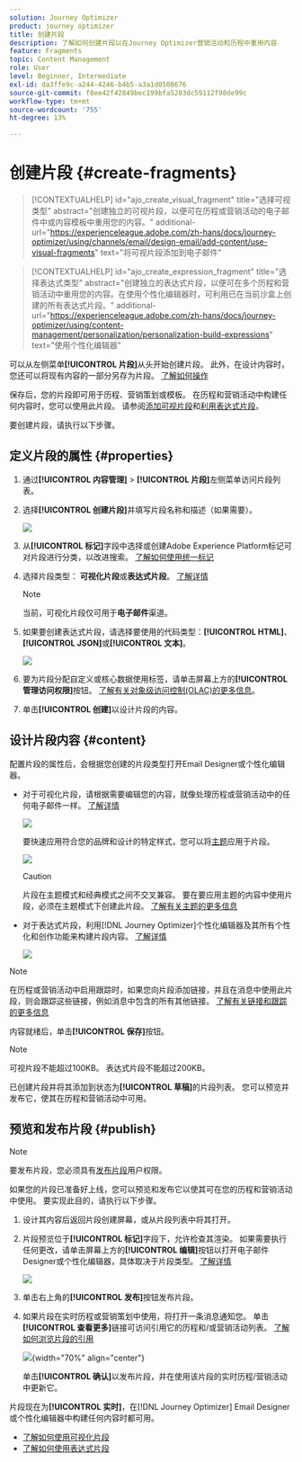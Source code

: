 ```yaml
---
solution: Journey Optimizer
product: journey optimizer
title: 创建片段
description: 了解如何创建片段以在Journey Optimizer营销活动和历程中重用内容
feature: Fragments
topic: Content Management
role: User
level: Beginner, Intermediate
exl-id: da3ffe9c-a244-4246-b4b5-a3a1d0508676
source-git-commit: f8ee42f42849bec199bfa5203dc59112f98de99c
workflow-type: tm+mt
source-wordcount: '755'
ht-degree: 13%

---
```


# 创建片段 {#create-fragments}

>[!CONTEXTUALHELP]
>id="ajo_create_visual_fragment"
>title="选择可视类型"
>abstract="创建独立的可视片段，以便可在历程或营销活动的电子邮件中或内容模板中重用您的内容。"
>additional-url="https://experienceleague.adobe.com/zh-hans/docs/journey-optimizer/using/channels/email/design-email/add-content/use-visual-fragments" text="将可视片段添加到电子邮件"

>[!CONTEXTUALHELP]
>id="ajo_create_expression_fragment"
>title="选择表达式类型"
>abstract="创建独立的表达式片段，以便可在多个历程和营销活动中重用您的内容。在使用个性化编辑器时，可利用已在当前沙盒上创建的所有表达式片段。"
>additional-url="https://experienceleague.adobe.com/zh-hans/docs/journey-optimizer/using/content-management/personalization/personalization-build-expressions" text="使用个性化编辑器"

可以从左侧菜单&#x200B;**[!UICONTROL 片段]**&#x200B;从头开始创建片段。 此外，在设计内容时，您还可以将现有内容的一部分另存为片段。 [了解如何操作](#save-as-fragment)

保存后，您的片段即可用于历程、营销策划或模板。 在历程和营销活动中构建任何内容时，您可以使用此片段。 请参阅[添加可视片段](../email/use-visual-fragments.md)和[利用表达式片段](../personalization/use-expression-fragments.md)。

要创建片段，请执行以下步骤。

## 定义片段的属性 {#properties}

1. 通过&#x200B;**[!UICONTROL 内容管理]** > **[!UICONTROL 片段]**&#x200B;左侧菜单访问片段列表。

1. 选择&#x200B;**[!UICONTROL 创建片段]**&#x200B;并填写片段名称和描述（如果需要）。

   ![](assets/fragment-details.png)

1. 从&#x200B;**[!UICONTROL 标记]**&#x200B;字段中选择或创建Adobe Experience Platform标记可对片段进行分类，以改进搜索。 [了解如何使用统一标记](../start/search-filter-categorize.md#tags)

1. 选择片段类型： **可视化片段**&#x200B;或&#x200B;**表达式片段**。 [了解详情](../content-management/fragments.md#visual-expression)

   >[!NOTE]
   >
   >当前，可视化片段仅可用于&#x200B;**电子邮件**&#x200B;渠道。

1. 如果要创建表达式片段，请选择要使用的代码类型：**[!UICONTROL HTML]**、**[!UICONTROL JSON]**&#x200B;或&#x200B;**[!UICONTROL 文本]**。

   ![](assets/fragment-expression-type.png)

1. 要为片段分配自定义或核心数据使用标签，请单击屏幕上方的&#x200B;**[!UICONTROL 管理访问权限]**&#x200B;按钮。 [了解有关对象级访问控制(OLAC)的更多信息](../administration/object-based-access.md)。

1. 单击&#x200B;**[!UICONTROL 创建]**&#x200B;以设计片段的内容。

## 设计片段内容 {#content}

配置片段的属性后，会根据您创建的片段类型打开Email Designer或个性化编辑器。

* 对于可视化片段，请根据需要编辑您的内容，就像处理历程或营销活动中的任何电子邮件一样。 [了解详情](../email/get-started-email-design.md)

  ![](assets/fragment-designer.png)

  要快速应用符合您的品牌和设计的特定样式，您可以将[主题](../email/apply-email-themes.md)应用于片段。

  ![](assets/fragment-themes.png)

  >[!CAUTION]
  >
  >片段在主题模式和经典模式之间不交叉兼容。 要在要应用主题的内容中使用片段，必须在主题模式下创建此片段。 [了解有关主题的更多信息](../email/apply-email-themes.md)

* 对于表达式片段，利用[!DNL Journey Optimizer]个性化编辑器及其所有个性化和创作功能来构建片段内容。 [了解详情](../personalization/personalization-build-expressions.md)

  ![](assets/fragment-expression-editor.png)

>[!NOTE]
>
>在历程或营销活动中启用跟踪时，如果您向片段添加链接，并且在消息中使用此片段，则会跟踪这些链接，例如消息中包含的所有其他链接。 [了解有关链接和跟踪的更多信息](../email/message-tracking.md)

内容就绪后，单击&#x200B;**[!UICONTROL 保存]**&#x200B;按钮。

>[!NOTE]
>
>可视片段不能超过100KB。 表达式片段不能超过200KB。

已创建片段并将其添加到状态为&#x200B;**[!UICONTROL 草稿]**&#x200B;的片段列表。 您可以预览并发布它，使其在历程和营销活动中可用。

## 预览和发布片段 {#publish}

>[!NOTE]
>
>要发布片段，您必须具有[发布片段](../administration/ootb-product-profiles.md#content-library-manager)用户权限。

如果您的片段已准备好上线，您可以预览和发布它以使其可在您的历程和营销活动中使用。 要实现此目的，请执行以下步骤。

1. 设计其内容后返回片段创建屏幕，或从片段列表中将其打开。

1. 片段预览位于&#x200B;**[!UICONTROL 标记]**&#x200B;字段下，允许检查其渲染。 如果需要执行任何更改，请单击屏幕上方的&#x200B;**[!UICONTROL 编辑]**&#x200B;按钮以打开电子邮件Designer或个性化编辑器，具体取决于片段类型。 [了解详情](manage-fragments.md#edit-fragments)

   ![](assets/fragment-preview.png)

1. 单击右上角的&#x200B;**[!UICONTROL 发布]**&#x200B;按钮发布片段。

1. 如果片段在实时历程或营销策划中使用，将打开一条消息通知您。 单击&#x200B;**[!UICONTROL 查看更多]**&#x200B;链接可访问引用它的历程和/或营销活动列表。 [了解如何浏览片段的引用](../content-management/manage-fragments.md#explore-references)

   ![](assets/fragment-publish.png){width="70%" align="center"}

   单击&#x200B;**[!UICONTROL 确认]**&#x200B;以发布片段，并在使用该片段的实时历程/营销活动中更新它。

片段现在为&#x200B;**[!UICONTROL 实时]**，在[!DNL Journey Optimizer] Email Designer或个性化编辑器中构建任何内容时都可用。

* [了解如何使用可视化片段](../email/use-visual-fragments.md)
* [了解如何使用表达式片段](../personalization/use-expression-fragments.md)
